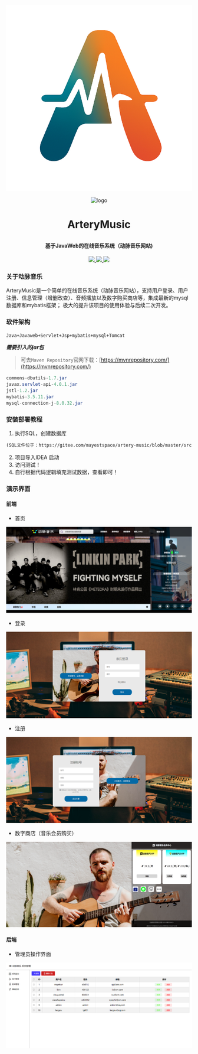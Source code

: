![image-20230814141638094](upload/logo.png)
<p align="center">
    <img alt="logo" src="https://gitee.com/mayestspace/artery-music/blob/master/upload/logo.png" width="120" height="120" style="margin-bottom: 10px;">
</p>
<h1 align="center" style="margin: 30px 0 30px; font-weight: bold;">ArteryMusic</h1>
<h4 align="center">基于JavaWeb的在线音乐系统（动脉音乐网站)</h4>
<p align="center">
   <a href="https://gitee.com/mayestspace/openfeet/stargazers">
      <img src="https://gitee.com/mayestspace/artery-music/badge/star.svg?theme=gvp">
   </a>
	<a href="https://gitee.com/mayestspace/artery-music">
      <img src="https://img.shields.io/badge/ArteryMusic-v1.1-brightgreen.svg">
   </a>
	<a href="https://gitee.com/mayestspace/artery-music/blob/master/LICENSE">
      <img src="https://img.shields.io/badge/license-GPL%20v3-blue">
   </a>
</p>

### 关于动脉音乐

ArteryMusic是一个简单的在线音乐系统（动脉音乐网站），支持用户登录、用户注册、信息管理（增删改查）、音频播放以及数字购买商店等，集成最新的mysql数据库和mybatis框架；
极大的提升该项目的使用体验与后续二次开发。

### 软件架构
`Java+Javaweb+Servlet+Jsp+mybatis+mysql+Tomcat`

***需要引入的jar包***
>可去`Maven Repository`官网下载：[https://mvnrepository.com/](https://mvnrepository.com/)
```java
commons-dbutils-1.7.jar
javax.servlet-api-4.0.1.jar
jstl-1.2.jar
mybatis-3.5.11.jar
mysql-connection-j-8.0.32.jar
```


### 安装部署教程

1.  执行SQL，创建数据库
```md
(SQL文件位于：https://gitee.com/mayestspace/artery-music/blob/master/src/arterymusic.spl)
```
2.  项目导入IDEA 启动
3.  访问测试！
4.  自行根据代码逻辑填充测试数据，查看即可！

### 演示界面
#### 前端

- 首页

![image-20230814144511195](upload/index.png)

- 登录

![image-20230814141233940](upload/login.png)

- 注册

![image-20230814141309424](upload/register.png)

- 数字商店（音乐会员购买）

![image-20230814141638094](upload/digital_store.png)


#### 后端
- 管理员操作界面

![image-20230814141418966](upload/admin.png)

